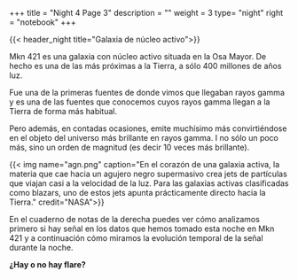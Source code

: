 +++
title = "Night 4 Page 3"
description = ""
weight = 3
type= "night"
right = "notebook"
+++

{{< header_night title="Galaxia de núcleo activo">}}

Mkn 421 es una galaxia con núcleo activo situada en la Osa Mayor. De hecho es una de las más próximas a la Tierra, a sólo 400 millones de años luz.

Fue una de la primeras fuentes de donde vimos que llegaban rayos gamma y es una de las fuentes que conocemos cuyos rayos gamma llegan a la Tierra de forma más habitual.

Pero además, en contadas ocasiones, emite muchísimo más convirtiéndose en el objeto del universo más brillante en rayos gamma. I no sólo un poco más, sino un orden de magnitud (es decir 10 veces más brillante).

{{< img name="agn.png" caption="En el corazón de una galaxia activa, la materia que cae hacia un agujero negro supermasivo crea jets de partículas que viajan casi a la velocidad de la luz. Para las galaxias activas clasificadas como blazars, uno de estos jets apunta prácticamente directo hacia la Tierra." credit="NASA">}}

En el cuaderno de notas de la derecha puedes ver cómo analizamos primero si hay señal en los datos que hemos tomado esta noche en Mkn 421 y a continuación cómo miramos la evolución temporal de la señal durante la noche.

**¿Hay o no hay flare?**
